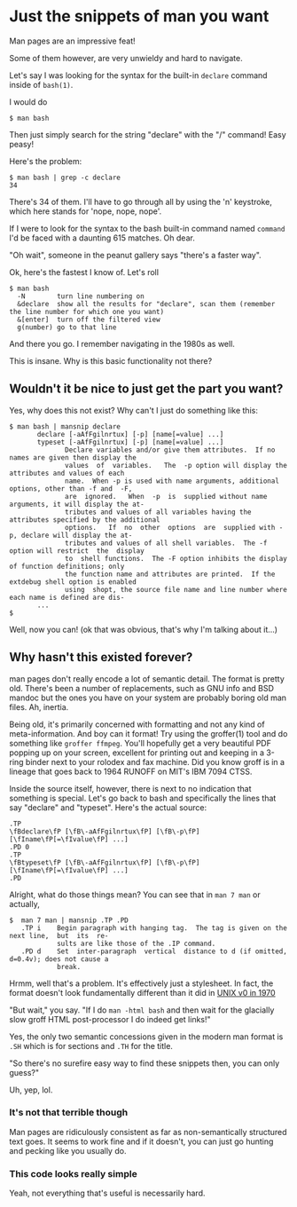 # Just the snippets of man you want

Man pages are an impressive feat! 

Some of them however, are very unwieldy and hard to navigate.

Let's say I was looking for the syntax for the built-in `declare` command inside of `bash(1)`.

I would do

    $ man bash

Then just simply search for the string "declare" with the "/" command! Easy peasy!

Here's the problem:

    $ man bash | grep -c declare
    34

There's 34 of them. I'll have to go through all by using the 'n' keystroke, which here stands for 'nope, nope, nope'. 

If I were to look for the syntax to the bash built-in command named `command` I'd be faced with a daunting 615 matches. Oh dear.

"Oh wait", someone in the peanut gallery says "there's a faster way".

Ok, here's the fastest I know of. Let's roll

    $ man bash
      -N        turn line numbering on
      &declare  show all the results for "declare", scan them (remember the line number for which one you want)
      &[enter]  turn off the filtered view
      g(number) go to that line

And there you go. I remember navigating in the 1980s as well. 

This is insane. Why is this basic functionality not there?

## Wouldn't it be nice to just get the part you want?

Yes, why does this not exist? Why can't I just do something like this:

    $ man bash | mansnip declare
           declare [-aAfFgilnrtux] [-p] [name[=value] ...]
           typeset [-aAfFgilnrtux] [-p] [name[=value] ...]
                  Declare variables and/or give them attributes.  If no names are given then display the
                  values  of  variables.   The  -p option will display the attributes and values of each
                  name.  When -p is used with name arguments, additional options, other than -f and  -F,
                  are  ignored.   When  -p  is  supplied without name arguments, it will display the at‐
                  tributes and values of all variables having the attributes specified by the additional
                  options.   If  no  other  options  are  supplied with -p, declare will display the at‐
                  tributes and values of all shell variables.  The -f option will restrict  the  display
                  to  shell functions.  The -F option inhibits the display of function definitions; only
                  the function name and attributes are printed.  If the extdebug shell option is enabled
                  using  shopt, the source file name and line number where each name is defined are dis‐
           ...
    $

Well, now you can! (ok that was obvious, that's why I'm talking about it...)

## Why hasn't this existed forever?

man pages don't really encode a lot of semantic detail. The format is pretty old. There's been a number of replacements, such as GNU info and BSD mandoc but the ones you have on your system are probably boring old man files. Ah, inertia.

Being old, it's primarily concerned with formatting and not any kind of meta-information. And boy can it format! Try using the groffer(1) tool and do something like `groffer ffmpeg`. You'll hopefully get a very beautiful PDF popping up on your screen, excellent for printing out and keeping in a 3-ring binder next to your rolodex and fax machine. Did you know groff is in a lineage that goes back to 1964 RUNOFF on MIT's IBM 7094 CTSS.

Inside the source itself, however, there is next to no indication that something is special. Let's go back to bash and specifically the lines that say "declare" and "typeset". Here's the actual source:

    .TP
    \fBdeclare\fP [\fB\-aAfFgilnrtux\fP] [\fB\-p\fP] [\fIname\fP[=\fIvalue\fP] ...]
    .PD 0
    .TP
    \fBtypeset\fP [\fB\-aAfFgilnrtux\fP] [\fB\-p\fP] [\fIname\fP[=\fIvalue\fP] ...]
    .PD

Alright, what do those things mean? You can see that in `man 7 man` or actually, 

    $  man 7 man | mansnip .TP .PD 
       .TP i    Begin paragraph with hanging tag.  The tag is given on the next line,  but  its  re‐
                sults are like those of the .IP command.
       .PD d    Set  inter-paragraph  vertical  distance to d (if omitted, d=0.4v); does not cause a
                break.

Hrmm, well that's a problem. It's effectively just a stylesheet. In fact, the format doesn't look fundamentally different than it did in [UNIX v0 in 1970](https://github.com/DoctorWkt/pdp7-unix/blob/master/man/stat.1)

"But wait," you say. "If I do `man -html bash` and then wait for the glacially slow groff HTML post-processor I do indeed get links!"

Yes, the only two semantic concessions given in the modern man format is `.SH` which is for sections and `.TH` for the title.

"So there's no surefire easy way to find these snippets then, you can only guess?"

Uh, yep, lol.


### It's not that terrible though

Man pages are ridiculously consistent as far as non-semantically structured text goes.  It seems to work fine and if it doesn't, you can just go hunting and pecking like you usually do.

### This code looks really simple

Yeah, not everything that's useful is necessarily hard.

